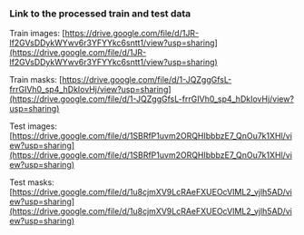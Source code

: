 ### Link to the processed train and test data

Train images: [https://drive.google.com/file/d/1JR-lf2GVsDDykWYwv6r3YFYYkc6sntt1/view?usp=sharing](https://drive.google.com/file/d/1JR-lf2GVsDDykWYwv6r3YFYYkc6sntt1/view?usp=sharing)

Train masks: [https://drive.google.com/file/d/1-JQZggGfsL-frrGIVh0_sp4_hDkIovHj/view?usp=sharing](https://drive.google.com/file/d/1-JQZggGfsL-frrGIVh0_sp4_hDkIovHj/view?usp=sharing)

Test images: [https://drive.google.com/file/d/1SBRfP1uvm2ORQHIbbbzE7_QnOu7k1XHl/view?usp=sharing](https://drive.google.com/file/d/1SBRfP1uvm2ORQHIbbbzE7_QnOu7k1XHl/view?usp=sharing)

Test masks: [https://drive.google.com/file/d/1u8cjmXV9LcRAeFXUEOcVIML2_vjlh5AD/view?usp=sharing](https://drive.google.com/file/d/1u8cjmXV9LcRAeFXUEOcVIML2_vjlh5AD/view?usp=sharing)
